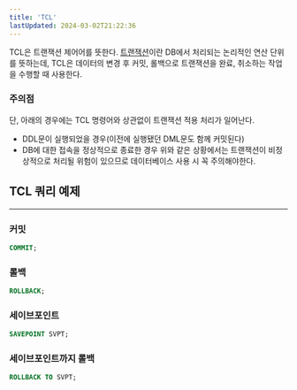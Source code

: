 ```yaml
---
title: 'TCL'
lastUpdated: 2024-03-02T21:22:36
---
```

<p>
TCL은 트랜잭션 제어어를 뜻한다. <a href="/DB/DB/트랜잭션.md">트랜잭션</a>이란 DB에서 처리되는 논리적인 연산 단위를 뜻하는데, TCL은 데이터의 변경 후 커밋, 롤백으로 트랜잭션을 완료, 취소하는 작업을 수행할 때 사용한다.
</p>

### 주의점
단, 아래의 경우에는 TCL 명령어와 상관없이 트랜잭션 적용 처리가 일어난다.
- DDL문이 실행되었을 경우(이전에 실행됐던 DML문도 함께 커밋된다)
- DB에 대한 접속을 정상적으로 종료한 경우
위와 같은 상황에서는 트랜잭션이 비정상적으로 처리될 위험이 있으므로 데이터베이스 사용 시 꼭 주의해야한다. 

## TCL 쿼리 예제
---
### 커밋
```sql
COMMIT;
```
### 롤백
```sql
ROLLBACK;
```
### 세이브포인트
```sql
SAVEPOINT SVPT;
```
### 세이브포인트까지 롤백
```sql
ROLLBACK TO SVPT;
```
